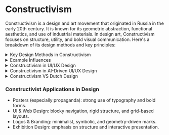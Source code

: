 # Constructivism
Constructivism is a design and art movement that originated in Russia in the early 20th century. It is known for its geometric abstraction, functional aesthetics, and use of industrial materials. In design art, Constructivism focuses on structure, utility, and bold visual communication. Here's a breakdown of its design methods and key principles:

<details>
  <summary>Key Design Methods in Constructivism</summary>

### Geometric Composition
- Uses straight lines, circles, rectangles, and dynamic diagonal elements.
- Avoids decorative flourishes—focuses on order and clarity.

### Asymmetry and Visual Tension
- Rejects classical balance; instead, it uses asymmetrical layouts to create dynamic energy.
- Diagonals, overlays, and non-centered elements are common.

### Limited Color Palette
- Often uses primary colors (red, blue, yellow) with black, white, and gray.
- Colors are used for structural or symbolic emphasis, not decoration.

### Typography as Structure
- Type is treated as a visual element, not just text.
- Uses bold sans-serif fonts, vertical/horizontal text, and diagonal text placement.
- Words become part of the visual grid, often interacting with shapes.

### Photomontage and Mixed Media
- Combines photographs, cutouts, and graphic elements.
- Emphasizes social messages, industrial progress, and propaganda-like clarity.

### Function Over Form
- Design must serve a social or practical purpose—not just aesthetics.
- Posters, books, exhibitions, and architecture were intended to educate or mobilize.

### Grid and Modularity
- Underlying grid systems organize content.
- Repeated modular elements reflect mechanical, mass-production ideals.
</details>

<details>
  <summary>Example Influences</summary>

- ### El Lissitzky: 
Pioneer in merging art with graphic design through “Proun” compositions.

![Constructivism](./imags/Constructivism-2.jpg "Constructivism")![Constructivism](./imags/Constructivism-1.jpg "Constructivism")

![Constructivism](./imags/Constructivism-3.jpg "Constructivism")![Constructivism](./imags/Constructivism-4.jpg "Constructivism")
- ### Alexander Rodchenko: 
Known for typographic experiments and photomontage.

![Constructivism](./imags/AlexanderRodchenko-1.jpg "Constructivism")![Constructivism](./imags/AlexanderRodchenko-2.jpg "Constructivism")![Constructivism](./imags/AlexanderRodchenko-3.jpg "Constructivism")

![Constructivism](./imags/AlexanderRodchenko-4.jpg "Constructivism")![Constructivism](./imags/AlexanderRodchenko-5.jpg "Constructivism")

- ### László Moholy-Nagy (Bauhaus): 
Influenced by Constructivist ideas, brought them into modern design.

![Constructivism](./imags/moholy-nagy-laszlo-1.jpg "Constructivism")![Constructivism](./imags/moholy-nagy-laszlo-2.jpg "Constructivism")![Constructivism](./imags/moholy-nagy-laszlo-3.jpg "Constructivism")

![Constructivism](./imags/moholy-nagy-laszlo-4.jpg "Constructivism")![Constructivism](./imags/moholy-nagy-laszlo-5.jpg "Constructivism")
</details>

<details>
  <summary>Constructivism in UI/UX Design</summary>

  - #### Clarity and Functionality First
    - Constructivism prioritizes utility over decoration—this aligns well with usability heuristics in UI/UX (e.g., simplicity, visibility of system status, user control).
    - Its clear visual hierarchy helps users scan and act quickly.

  - #### Grid Systems and Layout
    The rigid, modular structure of Constructivist design maps beautifully to responsive grid systems in modern web/app design.
    Enables predictable yet flexible layouts.

  - #### Bold Typography
    - Typography as a graphic and functional tool resonates with call-to-action (CTA) design and accessibility.
    - Diagonal or asymmetrical placement can guide attention creatively without sacrificing legibility.

  - #### Visual Impact
    Constructivism’s bold contrast and geometric shapes can make interfaces feel modern and sharp, especially in minimal or brutalist digital aesthetics.
</details>

<details>
  <summary>Constructivism in AI-Driven UI/UX Design</summary>
  
  - #### Data-Driven Composition
    Constructivism thrives on intentional visual logic—this pairs well with AI-personalized layouts, where content rearranges based on user behavior but remains grounded in geometric order.
  - #### Explainability & Trust
    - In AI interfaces (e.g. chatbots, recommendation systems), users must trust and understand the output.
    - A Constructivist design can frame AI responses clearly with structured layouts, clean typography, and non-ambiguous iconography.
  - #### Ethical Minimalism
    Constructivist minimalism can combat UI “dark patterns” often found in AI interfaces by encouraging honest, functional interactions.
  - #### Visual Language for Machine Logic
    - The visual style of Constructivism mirrors algorithmic patterns—grids, modular repetition, bold segmentations—which can visually represent how an AI “thinks.”
    - Helpful in AI dashboards, explainable AI (XAI) tools, or data visualization interfaces.

  #### Potential Challenges

Too much Constructivist rigidity might limit playful, soft, or emotion-driven UI, which some modern AI products aim for (e.g., wellness, journaling apps). Must adapt for accessibility—bold contrast is great, but diagonal text and extreme asymmetry may challenge screen readers or users with dyslexia.
</details>

<details>
  <summary>Constructivism VS Dutch Design</summary>

  Constructivism and Dutch Design share certain visual traits like bold geometry and strong typography — but they come from very different origins, purposes, and philosophies.

  ### Constructivism (Russia/Soviet Union, 1920s–30s)
- #### Philosophy:
  - Functionalism + political activism
  - Art must serve the needs of society — art for the people
  - Deeply tied to revolutionary ideals (communism, socialism)
  - Form follows function — no luxury, no decoration
- #### Visual Style:
  - Geometric abstraction: circles, lines, triangles
  - Diagonal layouts, dynamic compositions
  - Photomontage (cut-and-paste photography + bold text)
  - Strong red and black color schemes
  - Tall, narrow sans-serif or blocky fonts
-  #### Purpose:
  - Political propaganda
  - Posters for workers, industry, revolution
  - Bring design into architecture, theater, film, everyday life
  
  ### Dutch Design (Netherlands, late 20th century → today)
  Dutch Design is globally respected for its clarity, bold experimentation, and concept-driven approach. 
  Dutch Design refers to a design philosophy and movement that originated in the Netherlands—especially after the 1990s. It spans across graphic design, product design, architecture, and even digital media.

  - Minimal but Conceptual - Strong focus on idea and concept behind the design—less decoration, more message.
  - Experimental & Playful - Willing to bend rules—odd typography, asymmetry, unexpected layouts.
  - Systematic - Deep roots in grid-based design and modularity, often influenced by De Stijl (e.g., Mondrian).
  - Critical / Social - Dutch designers often question social issues through design—design as commentary.
  - Flat, Clear, Bold Typography - Often uses Helvetica, Univers, or strong sans-serif typefaces in clever ways.
- #### Philosophy:
  - Concept-driven: The idea or message is more important than decoration.
  - Strong emphasis on clarity, logic, and innovation.
  - Often playful, ironic, or experimental — even minimalistic.
- #### Visual Style:
  - Clean, modular grids, Flat colors, geometric shapes
  - Clean lines with unexpected layering or asymmetry
  - Use of negative space and precise layout
  - Abstract, structured, and always idea-driven
  - Bold color fields (red, blue, yellow + black/white) — influenced by De Stijl
  - Bold, flat typography (often sans-serif)
  - Typography as form (letters become part of layout rhythm)
  - Focus on visual communication in modern society (posters, books, branding, UI)
- #### Purpose:
  - Express abstract concepts clearly
  - Innovate in design systems
  - Often connected to social commentary, art, or government identity
- #### Example Influences
  - Wim Crouwel - "Gridnik" – strong grid systems, digital-feeling layouts before the digital era
  - Irma Boom - Experimental book design, uses blank space and visual storytelling
  - Studio Dumbar - Vibrant visual identities for government and tech (often motion-based)
  - Droog Design - In product design—reimagining everyday objects with wit and irony

</details>

### Constructivist Applications in Design
- Posters (especially propaganda): strong use of typography and bold forms.
- UI & Web Design: blocky navigation, rigid structure, and grid-based layouts.
- Logos & Branding: minimalist, symbolic, and geometry-driven marks.
- Exhibition Design: emphasis on structure and interactive presentation.